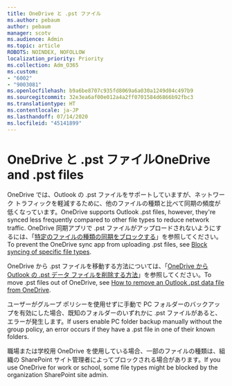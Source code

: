 ```yaml
---
title: OneDrive と .pst ファイル
ms.author: pebaum
author: pebaum
manager: scotv
ms.audience: Admin
ms.topic: article
ROBOTS: NOINDEX, NOFOLLOW
localization_priority: Priority
ms.collection: Adm_O365
ms.custom:
- "6002"
- "9003081"
ms.openlocfilehash: b9a6be8707c935fd8069a6a030a1249d04c497b9
ms.sourcegitcommit: 32e3ea6af00e012a4a2ff0701584d6866b92fbc3
ms.translationtype: HT
ms.contentlocale: ja-JP
ms.lasthandoff: 07/14/2020
ms.locfileid: "45141899"
---
```

# <a name="onedrive-and-pst-files"></a><span data-ttu-id="533be-102">OneDrive と .pst ファイル</span><span class="sxs-lookup"><span data-stu-id="533be-102">OneDrive and .pst files</span></span> 

<span data-ttu-id="533be-103">OneDrive では、Outlook の .pst ファイルをサポートしていますが、ネットワーク トラフィックを軽減するために、他のファイルの種類と比べて同期の頻度が低くなっています。</span><span class="sxs-lookup"><span data-stu-id="533be-103">OneDrive supports Outlook .pst files, however, they're synced less frequently compared to other file types to reduce network traffic.</span></span> <span data-ttu-id="533be-104">OneDrive 同期アプリで .pst ファイルがアップロードされないようにするには、「[特定のファイルの種類の同期をブロックする](https://docs.microsoft.com/onedrive/block-file-types)」を参照してください。</span><span class="sxs-lookup"><span data-stu-id="533be-104">To prevent the OneDrive sync app from uploading .pst files, see [Block syncing of specific file types](https://docs.microsoft.com/onedrive/block-file-types).</span></span> 

<span data-ttu-id="533be-105">OneDrive から .pst ファイルを移動する方法については、「[OneDrive から Outlook の .pst データ ファイルを削除する方法](https://support.microsoft.com/office/how-to-remove-an-outlook-pst-data-file-from-onedrive-b6b9e522-59bd-40f7-949f-168d0aa9b38e)」を参照してください。</span><span class="sxs-lookup"><span data-stu-id="533be-105">To move .pst files out of OneDrive, see [How to remove an Outlook .pst data file from OneDrive](https://support.microsoft.com/office/how-to-remove-an-outlook-pst-data-file-from-onedrive-b6b9e522-59bd-40f7-949f-168d0aa9b38e).</span></span> 

<span data-ttu-id="533be-106">ユーザーがグループ ポリシーを使用せずに手動で PC フォルダーのバックアップを有効にした場合、既知のフォルダーのいずれかに .pst ファイルがあると、エラーが発生します。</span><span class="sxs-lookup"><span data-stu-id="533be-106">If users enable PC folder backup manually without the group policy, an error occurs if they have a .pst file in one of their known folders.</span></span>

<span data-ttu-id="533be-107">職場または学校用 OneDrive を使用している場合、一部のファイルの種類は、組織の SharePoint サイト管理者によってブロックされる場合があります。</span><span class="sxs-lookup"><span data-stu-id="533be-107">If you use OneDrive for work or school, some file types might be blocked by the organization SharePoint site admin.</span></span>